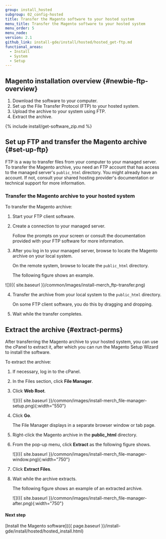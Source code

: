 ```yaml
---
group: install_hosted
subgroup: 02_config-hosted
title: Transfer the Magento software to your hosted system
menu_title: Transfer the Magento software to your hosted system
menu_order: 5
menu_node:
version: 2.1
github_link: install-gde/install/hosted/hosted_get-ftp.md
functional_areas:
  - Install
  - System
  - Setup
---
```


## Magento installation overview {#newbie-ftp-overview}
1.	Download the software to your computer.
2.	Set up the File Transfer Protocol (FTP) to your hosted system.
3.	Upload the archive to your system using FTP.
4.	Extract the archive.

{% include install/get-software_zip.md %}

## Set up FTP and transfer the Magento archive {#set-up-ftp}
FTP is a way to transfer files from your computer to your managed server. To transfer the Magento archive, you need an FTP account that has access to the managed server's `public_html` directory. You might already have an account. If not, consult your shared hosting provider's documentation or technical support for more information.

### Transfer the Magento archive to your hosted system
To transfer the Magento archive:

1.	Start your FTP client software.
2.	Create a connection to your managed server.

	Follow the prompts on your screen or consult the documentation provided with your FTP software for more information.

3.	After you log in to your managed server, browse to locate the Magento archive on your local system.

	On the remote system, browse to locate the `public_html` directory.

	The following figure shows an example.

  ![]({{ site.baseurl }}/common/images/install-merch_ftp-transfer.png)

4.	Transfer the archive from your local system to the `public_html` directory.

	On some FTP client software, you do this by dragging and dropping.
5.	Wait while the transfer completes.

## Extract the archive {#extract-perms}
After transferring the Magento archive to your hosted system, you can use the cPanel to extract it, after which you can run the Magento Setup Wizard to install the software.

To extract the archive:

1.	If necessary, log in to the cPanel.
2.	In the Files section, click **File Manager**.


3.	Click **Web Root**.

    ![]({{ site.baseurl }}/common/images/install-merch_file-manager-setup.png){:width="550"}

4.	Click **Go**.

    The File Manager displays in a separate browser window or tab page.

3.	Right-click the Magento archive in the **public_html** directory.
4.	From the pop-up menu, click **Extract** as the following figure shows.

    ![]({{ site.baseurl }}/common/images/install-merch_file-manager-window.png){:width="750"}

5.	Click **Extract Files**.
5.	Wait while the archive extracts.

    The following figure shows an example of an extracted archive.

    ![]({{ site.baseurl }}/common/images/install-merch_file-manager-after.png){:width="750"}

#### Next step
[Install the Magento software]({{ page.baseurl }}/install-gde/install/hosted/hosted_install.html)
